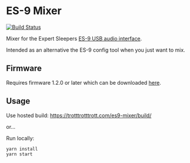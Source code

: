# ES-9 Mixer

[![Build Status](https://cloud.drone.io/api/badges/trotttrotttrott/es9-mixer/status.svg)](https://cloud.drone.io/trotttrotttrott/es9-mixer)

Mixer for the Expert Sleepers [ES-9 USB audio
interface](https://www.expert-sleepers.co.uk/es9.html).

Intended as an alternative the ES-9 config tool when you just want to mix.

## Firmware

Requires firmware 1.2.0 or later which can be downloaded
[here](https://www.expert-sleepers.co.uk/es9firmware.html).

## Usage

Use hosted build: https://trotttrotttrott.com/es9-mixer/build/

or...

Run locally:

```
yarn install
yarn start
```
